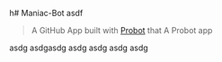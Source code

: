 h# Maniac-Bot
asdf
> A GitHub App built with [Probot](https://github.com/probot/probot) that A Probot app


asdg
asdgasdg
asdg
asdg
asdg
asdg
